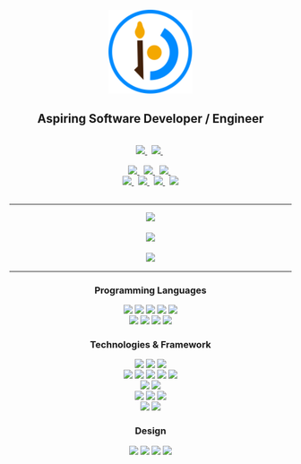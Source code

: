 <br>

<div align="center" style="text-decoration:none;">
  <a href="https://savjaylade84.github.io/Jisun.github.io/">
  <img src="https://github.com/savjaylade84/savjaylade84/raw/main/images/jisun.svg" width="150" height="150"/>
  </a>
  <br>
  <h2>Aspiring Software Developer / Engineer</h2>
</div>

<br>

<div align="center" style="text-decoration:none;">
<a href='https://drive.google.com/file/d/1h6D_C8-KVDu13i73hI5CINqgVSidcVbp/view?usp=sharing'>
	<img src='https://img.shields.io/badge/Resume-000000?style=for-the-badge&logo=googledocs&logoColor=white' height=40>
</a>&nbsp;
<a href='https://savjalade84.pythonanywhere.com/'>
	<img src='https://img.shields.io/badge/Portfolio-000000?style=for-the-badge&logo=About.me&logoColor=white' height=40>
</a>&nbsp;
	
<br>
<br>

<a href='https://www.linkedin.com/in/john-jayson-de-leon-73532818b/'>
	<img src='https://img.shields.io/badge/LinkedIn-0077B5?style=for-the-badge&logo=linkedin&logoColor=white' height=30>
</a>&nbsp;
<a href='https://www.instagram.com/savjaylade84/'>
	<img src='https://img.shields.io/badge/Instagram-%23E4405F.svg?style=for-the-badge&logo=Instagram&logoColor=white' height=30>
</a>&nbsp;
<a href='https://www.twitter.com/Johnjaysonbdel1'>
	<img src='https://img.shields.io/twitter/follow/Johnjaysonbdel1?style=for-the-badge&logo=X&logoColor=white&color=%25231DA1F2' height=30>
</a>&nbsp;
<br>
<a href='https://www.codewars.com/users/savjaylade84'>
	<img src='https://img.shields.io/badge/Codewars-B1361E?style=for-the-badge&logo=Codewars&logoColor=white' height=30>
</a>&nbsp;
<a href='https://hackerrank.com/savjaylade84'>
	<img src='https://img.shields.io/badge/-Hackerrank-2EC866?style=for-the-badge&logo=HackerRank&logoColor=white' height=30>
</a>&nbsp;
<a href='https://facebook.com/Jisun-102294825339373'>
	<img src='https://img.shields.io/badge/Facebook_Page-%231877F2.svg?style=for-the-badge&logo=Facebook&logoColor=white' height=30>
</a>&nbsp;
<a href='https://opensea.io/savjaylade/'>
	<img src='https://img.shields.io/badge/OpenSea-%232081E2.svg?style=for-the-badge&logo=opensea&logoColor=white' height=30>
</a>
</div>
<br>
<hr>

<div align='center' style="text-decoration:none;" >
<img src="https://github-readme-streak-stats.herokuapp.com/?user=savjaylade84&stroke=64748b&theme=darc&background=3B2146&ring=0891b2&fire=0891b2PAT_1&currStreakNum=fff&currStreakLabel=fff&sideNums=fffb&sideLabels=fff&dates=fff&card_width=500">
<br><br>
<img src='https://github-readme-stats.vercel.app/api?username=savjaylade84&theme=darc&bg_color=3B2146&title_color=fff&text_color=fff&PAT_1&show_icons=true&card_width=500'>
<br><br>
<img src='https://github-readme-stats.vercel.app/api/top-langs/?username=savjaylade84&layout=compact&theme=darc&bg_color=3B2146&title_color=fff&PAT_1&text_color=fff&card_width=500'>
</div>

<hr>

<div align='center' style="text-decoration:none;" >
<h3>Programming Languages</h3>
<img src='https://img.shields.io/badge/python-3670A0?style=for-the-badge&logo=python&logoColor=ffdd54' height=35>
<img src='https://img.shields.io/badge/javascript-%23323330.svg?style=for-the-badge&logo=javascript&logoColor=%23F7DF1E' height=35>
<img src='https://img.shields.io/badge/c-%2300599C.svg?style=for-the-badge&logo=c&logoColor=white' height=35>
<img src='https://img.shields.io/badge/c++-%2300599C.svg?style=for-the-badge&logo=c%2B%2B&logoColor=white' height=35>
<img src='https://img.shields.io/badge/css3-%231572B6.svg?style=for-the-badge&logo=css3&logoColor=white' height=35>
<br>
<img src='https://img.shields.io/badge/html5-%23E34F26.svg?style=for-the-badge&logo=html5&logoColor=white' height=35>
<img src='https://img.shields.io/badge/c%23-%23239120.svg?style=for-the-badge&logo=c-sharp&logoColor=white' height=35>
<img src="https://img.shields.io/badge/Bash-%23121011.svg?style=for-the-badge&logo=gnu-bash&logoColor=white" height=40>
<img src='https://img.shields.io/badge/Windows%20Terminal-%234D4D4D.svg?style=for-the-badge&logo=windows-terminal&logoColor=white' height=35>
</div>

<div align='center' style="text-decoration:none;" >
<h3>Technologies & Framework</h3>
<img src='https://img.shields.io/badge/Linux-FCC624?style=for-the-badge&logo=linux&logoColor=black' height=35>
<img src='https://img.shields.io/badge/Ubuntu-E95420?style=for-the-badge&logo=ubuntu&logoColor=white' height=35>
<img src='https://img.shields.io/badge/Windows-0078D6?style=for-the-badge&logo=windows&logoColor=white' height=35>
<br>
<img src='https://img.shields.io/badge/flask-%23000.svg?style=for-the-badge&logo=flask&logoColor=white' height=35>
<img src='https://img.shields.io/badge/Qt-%23217346.svg?style=for-the-badge&logo=Qt&logoColor=white' height=35>
<img src='https://img.shields.io/badge/jinja-white.svg?style=for-the-badge&logo=jinja&logoColor=black' height=35>
<img src='https://img.shields.io/badge/.NET-5C2D91?style=for-the-badge&logo=.net&logoColor=white' height=35>
<img src='https://img.shields.io/badge/SASS-hotpink.svg?style=for-the-badge&logo=SASS&logoColor=white' height=35> 
<br>
<img src='https://img.shields.io/badge/Microsoft%20SQL%20Sever-CC2927?style=for-the-badge&logo=microsoft%20sql%20server&logoColor=white' height=35>
<img src='https://img.shields.io/badge/JSON-%23000000.svg?style=for-the-badge&logo=json&logoColor=white' height=35>
<br>
<img src='https://img.shields.io/badge/Visual%20Studio%20Code-0078d7.svg?style=for-the-badge&logo=visual-studio-code&logoColor=white' height=35>
<img src='https://img.shields.io/badge/Visual%20Studio-5C2D91.svg?style=for-the-badge&logo=visual-studio&logoColor=white' height=35>
<img src='https://img.shields.io/badge/sublime_text-%23575757.svg?style=for-the-badge&logo=sublime-text&logoColor=important' height=35>
<br>
<img src='https://img.shields.io/badge/git-%23F05033.svg?style=for-the-badge&logo=git&logoColor=white' height=35>
<img src='https://img.shields.io/badge/github-%23121011.svg?style=for-the-badge&logo=github&logoColor=white' height=35>
</div>

<div align='center' style="text-decoration:none;" >
<h3>Design</h3>
<img src='https://img.shields.io/badge/Aseprite-FFFFFF?style=for-the-badge&logo=Aseprite&logoColor=#7D929E' height=35>
<img src='https://img.shields.io/badge/adobe%20illustrator-%23FF9A00.svg?style=for-the-badge&logo=adobe%20illustrator&logoColor=white' height=35>
<img src='https://img.shields.io/badge/adobe%20photoshop-%2331A8FF.svg?style=for-the-badge&logo=adobe%20photoshop&logoColor=white' height=35>
<img src='https://img.shields.io/badge/invision-FF3366?style=for-the-badge&logo=invision&logoColor=white' height=35>
</div>

<br>
<br>







